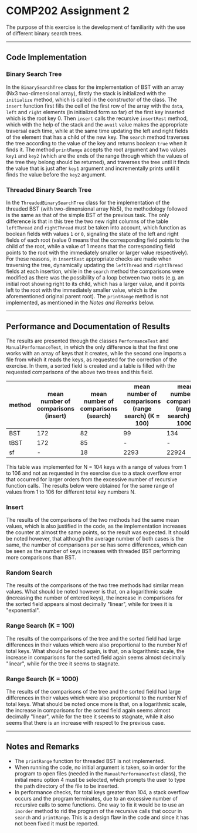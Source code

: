 # COMP202 Assignment 2

The purpose of this exercise is the development of familiarity with the use of different binary search trees.

---

## Code Implementation

### Binary Search Tree
In the `BinarySearchTree` class for the implementation of BST with an array (Nx3 two-dimensional array), firstly the stack is initialized with the `initialize` method, which is called in the constructor of the class. The `insert` function first fills the cell of the first row of the array with the `data`, `left` and `right` elements (in initialized form so far) of the first key inserted which is the root key 0. Then `insert` calls the recursive `insertRest` method, which with the help of the stack and the `avail` value makes the appropriate traversal each time, while at the same time updating the left and right fields of the element that has a child of the new key. The `search` method traverses the tree according to the value of the key and returns boolean `true` when it finds it. The method `printRange` accepts the root argument and two values `key1` and `key2` (which are the ends of the range through which the values of the tree they belong should be returned), and traverses the tree until it finds the value that is just after `key1` argument and incrementally prints until it finds the value before the `key2` argument.

### Threaded Binary Search Tree
In the `ThreadedBinarySearchTree` class for the implementation of the threaded BST (with two-dimensional array Νx5), the methodology followed is the same as that of the simple BST of the previous task. The only difference is that in this tree the two new right columns of the table `leftThread` and `rightThread` must be taken into account, which function as boolean fields with values `1` or `0`, signaling the state of the left and right fields of each root (value 0 means that the corresponding field points to the child of the root, while a value of 1 means that the corresponding field points to the root with the immediately smaller or larger value respectively). For these reasons, in `insertRest` appropriate checks are made when traversing the tree, dynamically updating the `leftThread` and `rightThread` fields at each insertion, while in the `search` method the comparisons were modified as there was the possibility of a loop between two roots (e.g. an initial root showing right to its child, which has a larger value, and it points left to the root with the immediately smaller value, which is the aforementioned original parent root). The `printRange` method is not implemented, as mentioned in the *Notes and Remarks* below.

---

## Performance and Documentation of Results

The results are presented through the classes `PerformanceTest` and `ManualPerformanceTest`, in which the only difference is that the first one works with an array of keys that it creates, while the second one imports a file from which it reads the keys, as requested for the correction of the exercise. In them, a sorted field is created and a table is filled with the requested comparisons of the above two trees and this field.

| method | mean number of comparisons (insert) | mean number of comparisons (search) | mean number of comparisons (range search) (K = 100) | mean number of comparisons (range search) (K = 1000) |
|--------|-------|-------|-------|-------|
| BST    | 172   | 82    | 99    | 134   |
| tBST   | 172   | 85    | -     | -     |
| sf     | -     | 18    | 2293  | 22924 |

This table was implemented for N = 104 keys with a range of values from 1 to 106 and not as requested in the exercise due to a stack overflow error that occurred for larger orders from the excessive number of recursive function calls. The results below were obtained for the same range of values from 1 to 106 for different total key numbers N.

### Insert
The results of the comparisons of the two methods had the same mean values, which is also justified in the code, as the implementation increases the counter at almost the same points, so the result was expected. It should be noted however, that although the average number of both cases is the same, the number of comparisons per se has some differences, which can be seen as the number of keys increases with threaded BST performing more comparisons than BST.

### Random Search
The results of the comparisons of the two tree methods had similar mean values. What should be noted however is that, on a logarithmic scale (increasing the number of entered keys), the increase in comparisons for the sorted field appears almost decimally "linear", while for trees it is "exponential".

### Range Search (K = 100)
The results of the comparisons of the tree and the sorted field had large differences in their values which were also proportional to the number N of total keys. What should be noted again, is that, on a logarithmic scale, the increase in comparisons for the sorted field again seems almost decimally "linear", while for the tree it seems to stagnate.

### Range Search (K = 1000)
The results of the comparisons of the tree and the sorted field had large differences in their values which were also proportional to the number N of total keys. What should be noted once more is that, on a logarithmic scale, the increase in comparisons for the sorted field again seems almost decimally "linear", while for the tree it seems to stagnate, while it also seems that there is an increase with respect to the previous case.

---

## Notes and Remarks

- The `printRange` function for threaded BST is not implemented.
- When running the code, no initial argument is taken, so in order for the program to open files (needed in the `ManualPerformanceTest` class), the initial menu option 4 must be selected, which prompts the user to type the path directory of the file to be inserted.
- In performance checks, for total keys greater than 104, a stack overflow occurs and the program terminates, due to an excessive number of recursive calls to some functions. One way to fix it would be to use an `inorder` method to rid the program of the recursive calls that occur in `search` and `printRange`. This is a design flaw in the code and since it has not been fixed it must be reported.
